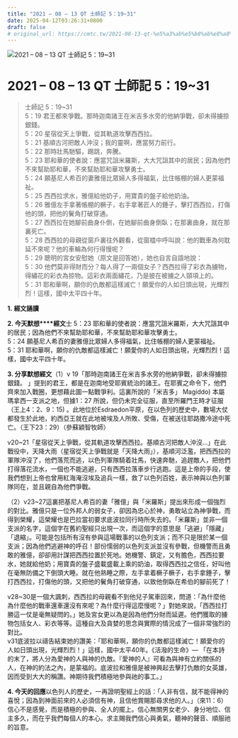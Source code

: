 ```yaml
---
title: "2021 – 08 – 13 QT 士師記 5：19~31"
date: 2025-04-12T03:26:31+0800
draft: false
# original_url: https://cmtc.tw/2021-08-13-qt-%e5%a3%ab%e5%b8%ab%e8%a8%98-5%ef%bc%9a1931
---
```


![2021 – 08 – 13 QT 士師記 5：19~31](/images/qt.jpg   "2021 – 08 – 13 QT 士師記 5：19~31")

# 2021 – 08 – 13 QT 士師記 5：19~31

> 士師記 5：19~31  
> 5：19 君王都來爭戰。那時迦南諸王在米吉多水旁的他納爭戰，卻未得擄掠銀錢。  
> 5：20 星宿從天上爭戰，從其軌道攻擊西西拉。  
> 5：21 基順古河把敵人沖沒；我的靈啊，應當努力前行。  
> 5：22 那時壯馬馳驅，踢跳，奔騰。  
> 5：23 耶和華的使者說：應當咒詛米羅斯，大大咒詛其中的居民；因為他們不來幫助耶和華，不來幫助耶和華攻擊勇士。  
> 5：24 願基尼人希百的妻雅億比眾婦人多得福氣，比住帳棚的婦人更蒙福祉。  
> 5：25 西西拉求水，雅億給他奶子，用寶貴的盤子給他奶油。  
> 5：26 雅億左手拿著帳棚的橛子，右手拿著匠人的錘子，擊打西西拉，打傷他的頭，把他的鬢角打破穿通。  
> 5：27 西西拉在她腳前曲身仆倒，在她腳前曲身倒臥；在那裏曲身，就在那裏死亡。  
> 5：28 西西拉的母親從窗戶裏往外觀看，從窗櫺中呼叫說：他的戰車為何耽延不來呢？他的車輪為何行得慢呢？  
> 5：29 聰明的宮女安慰她（原文是回答她），她也自言自語地說：  
> 5：30 他們莫非得財而分？每人得了一兩個女子？西西拉得了彩衣為擄物，得繡花的彩衣為掠物。這彩衣兩面繡花，乃是披在被擄之人頸項上的。  
> 5：31 耶和華啊，願你的仇敵都這樣滅亡！願愛你的人如日頭出現，光輝烈烈！這樣，國中太平四十年。

**1.** **經文誦讀**

**2. 今天默想****經文**士 5：23 耶和華的使者說：應當咒詛米羅斯，大大咒詛其中的居民；因為他們不來幫助耶和華，不來幫助耶和華攻擊勇士。  
5：24 願基尼人希百的妻雅億比眾婦人多得福氣，比住帳棚的婦人更蒙福祉。  
5：31 耶和華啊，願你的仇敵都這樣滅亡！願愛你的人如日頭出現，光輝烈烈！這樣，國中太平四十年。

**3. 分享默想經文**（1）v 19「那時迦南諸王在米吉多水旁的他納爭戰，卻未得擄掠銀錢。 」提到的君王，都是在迦南地受耶賓統治的諸王。在耶賓之命令下，他們齊來加入戰圈，更想藉此圖一點戰爭利。這裏所說的「米吉多」 Magiddo) 本屬瑪拿西一支派之地，但據1：27 所說，但仍未完全征服，直至所羅門王時才征服（王上4：2、9：15) 。此地位於Esdraedon平原，在以色列的歷史中，數場大仗都發生於此地，約西亞王就在此地被埃及人所敗、受傷，在被送往耶路撒冷途中死亡。（王下23：29）（參蘇穎智牧師）

v20~21「星宿從天上爭戰，從其軌道攻擊西西拉。基順古河把敵人沖沒…」在此戰役中，天降大雨（星宿從天上爭戰就是「天降大雨」），基順河泛濫，把西西拉的軍隊沖沒了，他們落荒而逃，以色列軍隊騎着壯馬，快速奔馳，追趕敵人，把他們打得落花流水，一個也不能逃避，只有西西拉落車步行逃跑。這是上帝的手段，使我們想到上帝也曾用紅海淹沒埃及追兵一樣，救了以色列百姓，表示神與以色列軍隊同在，並且親自為他們爭戰。

（2）v23~27這裏把基尼人希百的妻「雅億」與「米羅斯」提出來形成一個強烈的對比。雅億只是一位外邦人的弱女子，卻因為忠心於神，勇敢站立為神爭戰，而得到榮耀，這榮耀也是巴拉當初要求底波拉同行時所失去的。「米羅斯」並非一個支派的名字，這個字在舊約聖經只出現一次，而這個字的意思是「逃避」「隱藏」「退縮」。可能是包括所有沒有參與這場戰事的以色列支派；而不只是限於某一個支派；因為他們逃避神的呼召！部份懦弱的以色列支派並沒有參戰，但機警而且勇敢的雅億，卻卻用計謀把西西拉置於死地。她機警、鎮定，又有膽色，西西拉要水，她就給他奶；用寶貴的盤子盛載盛載上乘的奶油，取得西西拉之信任，好叫他在毫無防備之下倒頭大睡。就在他熟睡之際，左手拿着橛子橛子，右手拿錘子，擊打西西拉，打傷他的頭，又把他的鬢角打破穿通，以致他倒臥在希伯的腳前死了！

v28~30是一個大諷刺，西西拉的母親看不到他兒子駕車回來，問道：「為什麼他為什麼他的戰車還車還沒有來呢？為什麼行得這麼慢呢？」對她來說，「西西拉打勝這一仗是毫無疑問的。」她及宮女更以為是因為他們分財而延遲。他們獲取的擄物包括女人、彩衣等等。這種自大及貪婪的思念與實際的情況成了一個非常強烈的對比。  
v31底波拉以禱告結束她的讚美：「耶和華啊，願你的仇敵都這樣滅亡！願愛你的人如日頭出現，光輝烈烈！」這樣，國中太平40年。《活潑的生命》— 「在本詩的末了，將人分為愛神的人與神的仇敵。『愛神的人』可看為與神有立約關係的人，在神的約法之內，是蒙福的。底波拉和雅億是被神興起去擊打仇敵的女英雄，因而受到大大的稱讚。神期待我們積極地參與祂的事工。」

**4. 今天的回應**以色列人的歷史，一再證明聖經上的話：「人非有信，就不能得神的喜悅；因為到神面前來的人必須信有神，且信他賞賜那尋求他的人。」（來11：6）信心不是感覺，而是積極的參與、全人的擺上。信心無關男女老少、身分地位、信主多久，而在乎我們每個人的本心。求主賜我們信心與勇氣，聽神的聲音、順服祂的旨意。